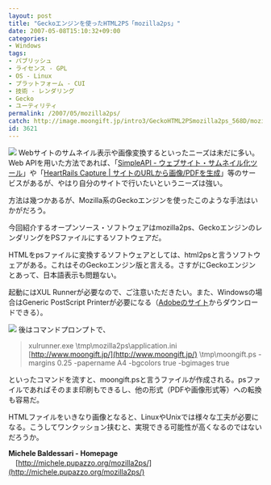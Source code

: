 ```yaml
---
layout: post
title: "Geckoエンジンを使ったHTML2PS「mozilla2ps」"
date: 2007-05-08T15:10:32+09:00
categories:
- Windows
tags: 
- パブリッシュ
- ライセンス - GPL
- OS - Linux
- プラットフォーム - CUI
- 技術 - レンダリング
- Gecko
- ユーティリティ
permalink: /2007/05/mozilla2ps/
catch: http://image.moongift.jp/intro3/GeckoHTML2PSmozilla2ps_568D/mozilla2ps05_thumb1.png
id: 3621
---
```

[![](http://image.moongift.jp/intro3/GeckoHTML2PSmozilla2ps_568D/mozilla2ps03_thumb2.png)](http://image.moongift.jp/intro3/GeckoHTML2PSmozilla2ps_568D/mozilla2ps034.png) Webサイトのサムネイル表示や画像変換するといったニーズは未だに多い。Web APIを用いた方法であれば、「[SimpleAPI - ウェブサイト・サムネイル化ツール](http://img.simpleapi.net/)」や「[HeartRails Capture | サイトのURLから画像/PDFを生成](http://capture.heartrails.com/)」等のサービスがあるが、やはり自分のサイトで行いたいというニーズは強い。

 

方法は幾つかあるが、Mozilla系のGeckoエンジンを使ったこのような手法はいかがだろう。

 

今回紹介するオープンソース・ソフトウェアはmozilla2ps、GeckoエンジンのレンダリングをPSファイルにするソフトウェアだ。

<!--more--> 

HTMLをpsファイルに変換するソフトウェアとしては、html2psと言うソフトウェアがある。これはそのGeckoエンジン版と言える。さすがにGeckoエンジンとあって、日本語表示も問題ない。

 

起動にはXUL Runnerが必要なので、ご注意いただきたい。また、Windowsの場合はGeneric PostScript Printerが必要になる（[Adobeのサイト](http://www.adobe.com/jp/support/downloads/pspwin.html)からダウンロードできる）。

 

[![](http://image.moongift.jp/intro3/GeckoHTML2PSmozilla2ps_568D/mozilla2ps05_thumb1.png)](http://image.moongift.jp/intro3/GeckoHTML2PSmozilla2ps_568D/mozilla2ps053.png) 後はコマンドプロンプトで、

 

> xulrunner.exe \tmp\mozilla2ps\application.ini [http://www.moongift.jp/](http://www.moongift.jp/) \tmp\moongift.ps -margins 0.25 -papername A4 -bgcolors true -bgimages true

 

といったコマンドを流すと、moongift.psと言うファイルが作成される。psファイルであればそのまま印刷もできるし、他の形式（PDFや画像形式等）への転換も容易だ。

HTMLファイルをいきなり画像となると、LinuxやUnixでは様々な工夫が必要になる。こうしてワンクッション挟むと、実現できる可能性が高くなるのではないだろうか。

 

**Michele Baldessari - Homepage**  
　[http://michele.pupazzo.org/mozilla2ps/](http://michele.pupazzo.org/mozilla2ps/)

